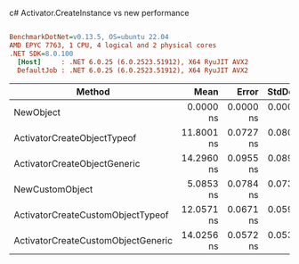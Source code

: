 c# Activator.CreateInstance vs new performance
``` ini

BenchmarkDotNet=v0.13.5, OS=ubuntu 22.04
AMD EPYC 7763, 1 CPU, 4 logical and 2 physical cores
.NET SDK=8.0.100
  [Host]     : .NET 6.0.25 (6.0.2523.51912), X64 RyuJIT AVX2
  DefaultJob : .NET 6.0.25 (6.0.2523.51912), X64 RyuJIT AVX2


```
|                             Method |       Mean |     Error |    StdDev |   Gen0 | Allocated |
|----------------------------------- |-----------:|----------:|----------:|-------:|----------:|
|                          NewObject |  0.0000 ns | 0.0000 ns | 0.0000 ns |      - |         - |
|        ActivatorCreateObjectTypeof | 11.8001 ns | 0.0727 ns | 0.0808 ns | 0.0003 |      24 B |
|       ActivatorCreateObjectGeneric | 14.2960 ns | 0.0955 ns | 0.0893 ns | 0.0003 |      24 B |
|                    NewCustomObject |  5.0853 ns | 0.0784 ns | 0.0733 ns | 0.0003 |      24 B |
|  ActivatorCreateCustomObjectTypeof | 12.0571 ns | 0.0671 ns | 0.0595 ns | 0.0003 |      24 B |
| ActivatorCreateCustomObjectGeneric | 14.0256 ns | 0.0572 ns | 0.0535 ns | 0.0003 |      24 B |
